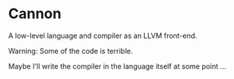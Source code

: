 # Cannon
A low-level language and compiler as an LLVM front-end.

Warning: Some of the code is terrible.

Maybe I'll write the compiler in the language itself at some point ...